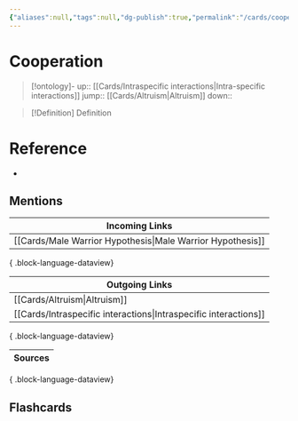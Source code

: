 ```yaml
---
{"aliases":null,"tags":null,"dg-publish":true,"permalink":"/cards/cooperation/","dgPassFrontmatter":true}
---
```


# Cooperation

> [!ontology]-
> up:: [[Cards/Intraspecific interactions\|Intra-specific interactions]]
> jump:: [[Cards/Altruism\|Altruism]]
> down:: 

> [!Definition] Definition

# Reference

- 

## Mentions

| Incoming Links                                                |
| ------------------------------------------------------------- |
| [[Cards/Male Warrior Hypothesis\|Male Warrior Hypothesis]] |

{ .block-language-dataview}

| Outgoing Links                                                      |
| ------------------------------------------------------------------- |
| [[Cards/Altruism\|Altruism]]                                     |
| [[Cards/Intraspecific interactions\|Intraspecific interactions]] |

{ .block-language-dataview}

| Sources |
| ------- |

{ .block-language-dataview}

## Flashcards